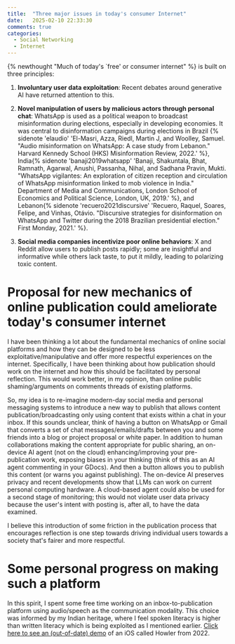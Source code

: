 ```yaml
---
title:  "Three major issues in today's consumer Internet"
date:   2025-02-10 22:33:30
comments: true
categories:
  - Social Networking
  - Internet
---
```


{% newthought "Much of today's `free' or consumer internet" %} is built on three principles:

1. **Involuntary user data exploitation**: Recent debates around generative AI have returned attention to this.

2. **Novel manipulation of users by malicious actors through personal chat**: WhatsApp is used as a
political weapon to broadcast misinformation during elections, especially in developing economies.
It was central to disinformation campaigns during elections in Brazil
{% sidenote 'elaudio' 'El-Masri, Azza, Riedl, Martin J, and Woolley, Samuel. "Audio misinformation on WhatsApp: A case study from Lebanon." Harvard Kennedy School (HKS) Misinformation Review, 2022.' %},
India{% sidenote 'banaji2019whatsapp' 'Banaji, Shakuntala, Bhat, Ramnath, Agarwal, Anushi, Passanha, Nihal, and Sadhana Pravin, Mukti. "WhatsApp vigilantes: An exploration of citizen reception and circulation of WhatsApp misinformation linked to mob violence in India." Department of Media and Communications, London School of Economics and Political Science, London, UK, 2019.' %}, and Lebanon{% sidenote 'recuero2021discursive' 'Recuero, Raquel, Soares, Felipe, and Vinhas, Otávio. "Discursive strategies for disinformation on WhatsApp and Twitter during the 2018 Brazilian presidential election." First Monday, 2021.' %}.

3. **Social media companies incentivize poor online behaviors**: X and Reddit allow users to publish posts rapidly; some are insightful and informative while others lack taste, to put it mildly, leading to polarizing toxic content.

# Proposal for new mechanics of online publication could ameliorate today's consumer internet

I have been thinking a lot about the fundamental mechanics of online social platforms and how they
can be designed to be less exploitative/manipulative and offer more respectful experiences on the internet.
Specifically, I have been thinking about how publication should work on the internet and how this should be
facilitated by personal reflection. This would work better, in my opinion, than online public shaming/arguments
on comments threads of existing platforms.

So, my idea is to re-imagine modern-day social media and personal messaging systems to introduce a new way
to publish that allows content publication/broadcasting only using content that exists within a chat in your inbox.
If this sounds unclear, think of having a button on WhatsApp or Gmail that converts a set of chat messages/emails/drafts between you and some friends into a blog or project proposal or white paper. In addition to human collaborations making the content appropriate for public sharing, an on-device AI agent (not on the cloud) enhancing/improving your pre-publication work, exposing biases in your thinking (think of this as an AI agent commenting in your GDocs). And then a button allows you to publish this content (or warns you against publishing). The on-device AI preserves privacy and recent developments show that LLMs can work on current personal computing hardware. A cloud-based agent could also be used for a second stage of monitoring; this would not violate user data privacy because the user's intent with posting is, after all, to have the data examined.

I believe this introduction of some friction in the publication process that encourages reflection is one step towards driving individual users towards a society that's fairer and more respectful.

# Some personal progress on making such a platform

In this spirit, I spent some free time working on an inbox-to-publication platform using audio/speech as the communication modality. This choice was informed by my Indian heritage, where I feel spoken literacy is higher than written literacy which is being exploited as I mentioned earlier. [Click here to see an (out-of-date) demo](https://youtu.be/VbslBJX4Rfw?si=awveglcB-5oahR2C) of an iOS called Howler from 2022.

